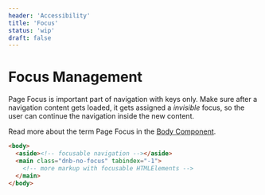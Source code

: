 ```yaml
---
header: 'Accessibility'
title: 'Focus'
status: 'wip'
draft: false
---
```


# Focus Management

Page Focus is important part of navigation with keys only. Make sure after a navigation content gets loaded, it gets assigned a _invisible_ focus, so the user can continue the navigation inside the new content.

Read more about the term Page Focus in the [Body Component](/uilib/components/body#info).

```html
<body>
  <aside><!-- focusable navigation --></aside>
  <main class="dnb-no-focus" tabindex="-1">
    <!-- more markup with focusable HTMLElements -->
  </main>
</body>
```
